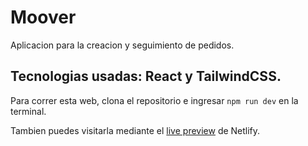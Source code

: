 # Moover

Aplicacion para la creacion y seguimiento de pedidos.

## Tecnologias usadas: React y TailwindCSS.

Para correr esta web, clona el repositorio e ingresar `npm run dev` en la terminal.

Tambien puedes visitarla mediante el [live preview](yourmooverapp.netlify.app) de Netlify.
